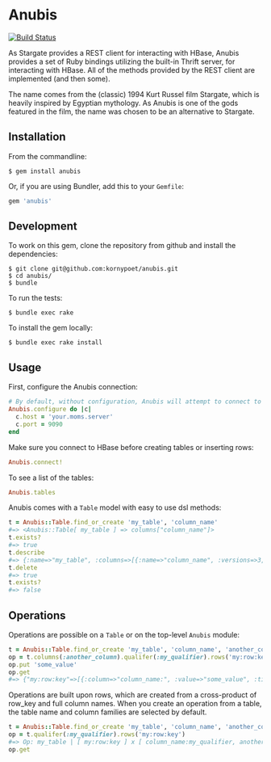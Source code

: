 # Anubis

[![Build Status](https://travis-ci.org/kornypoet/anubis.png)](https://travis-ci.org/kornypoet/anubis)

As Stargate provides a REST client for interacting with HBase, Anubis provides a set of Ruby bindings utilizing the built-in Thrift server, for interacting with HBase. All of the methods provided by the REST client are implemented (and then some).

The name comes from the (classic) 1994 Kurt Russel film Stargate, which is heavily inspired by Egyptian mythology. As Anubis is one of the gods featured in the film, the name was chosen to be an alternative to Stargate.

## Installation

From the commandline:

`$ gem install anubis`

Or, if you are using Bundler, add this to your `Gemfile`:

```ruby
gem 'anubis'
```

## Development

To work on this gem, clone the repository from github and install the dependencies:

```
$ git clone git@github.com:kornypoet/anubis.git
$ cd anubis/
$ bundle
```

To run the tests:

`$ bundle exec rake`

To install the gem locally:

`$ bundle exec rake install`

## Usage

First, configure the Anubis connection:

```ruby
# By default, without configuration, Anubis will attempt to connect to localhost at port 9090	
Anubis.configure do |c|
  c.host = 'your.moms.server'
  c.port = 9090	  
end
```

Make sure you connect to HBase before creating tables or inserting rows:

```ruby
Anubis.connect!
```

To see a list of the tables:

```ruby
Anubis.tables	
```

Anubis comes with a `Table` model with easy to use dsl methods:

```ruby
t = Anubis::Table.find_or_create 'my_table', 'column_name'
#=> <Anubis::Table[ my_table ] => columns["column_name"]>
t.exists?
#=> true
t.describe
#=> {:name=>"my_table", :columns=>[{:name=>"column_name", :versions=>3, :compression=>"NONE", :in_memory=>false, :ttl=>-1, :cached=>false, :bloom_filter=>{:type=>"NONE", :vector_size=>0, :hashes=>0}}]}
t.delete
#=> true
t.exists?
#=> false
```

## Operations

Operations are possible on a `Table` or on the top-level `Anubis` module:

```ruby
t = Anubis::Table.find_or_create 'my_table', 'column_name', 'another_column'
op = t.columns(:another_column).qualifer(:my_qualifier).rows('my:row:key')
op.put 'some_value'
op.get
#=> {"my:row:key"=>[{:column=>"column_name:", :value=>"some_value", :timestamp=>1361293380609}]}
```

Operations are built upon rows, which are created from a cross-product of row_key and full column names. When you create an operation from a table, the table name and column families are selected by default.

```ruby
t = Anubis::Table.find_or_create 'my_table', 'column_name', 'another_column'
op = t.qualifer(:my_qualifier).rows('my:row:key')
#=> Op: my_table | [ my:row:key ] x [ column_name:my_qualifier, another_column:my_qualifier ]
op.get
```
